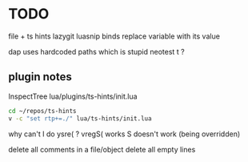 # TODO

file + ts hints
lazygit
luasnip binds
replace variable with its value

dap uses hardcoded paths which is stupid
neotest <leader>t ?

## plugin notes

InspectTree
lua/plugins/ts-hints/init.lua

```bash
cd ~/repos/ts-hints
v -c "set rtp+=./" lua/ts-hints/init.lua
```

why can't I do ysre( ?
vregS( works
S doesn't work (being overridden)

delete all comments in a file/object
delete all empty lines
